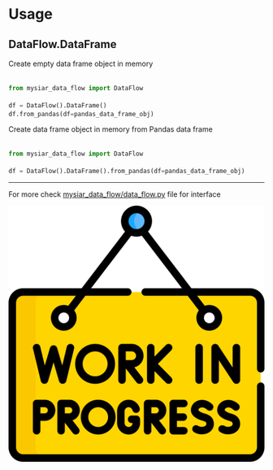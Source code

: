 # Usage 

## DataFlow.DataFrame


Create empty data frame object in memory
```python

from mysiar_data_flow import DataFlow

df = DataFlow().DataFrame()
df.from_pandas(df=pandas_data_frame_obj)

```
Create data frame object in memory from Pandas data frame
```python

from mysiar_data_flow import DataFlow

df = DataFlow().DataFrame().from_pandas(df=pandas_data_frame_obj)
```



---
For more check  [mysiar_data_flow/data_flow.py](https://github.com/mysiar-org/python-data-flow/blob/master/mysiar_data_flow/data_flow.py) file for interface



![work in progress](.github/5578703.png)
